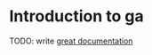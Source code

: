 # Introduction to ga

TODO: write [great documentation](http://jacobian.org/writing/what-to-write/)

